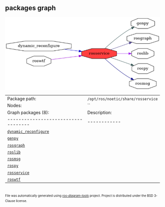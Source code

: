 <!--
File was automatically generated using 'ros-diagram-tools' project.
Project is distributed under the BSD 3-Clause license.
-->

## packages graph

[![rosservice](rosservice.png "rosservice")](rosservice.png)

|     |     |
| --- | --- |
| Package path: | `/opt/ros/noetic/share/rosservice` |
| Nodes: | `` |
| Graph packages (8): | Description: |
| ----------------------------------- | ------------ |
| [`dynamic_reconfigure`](dynamic_reconfigure.html) |  |
| [`genpy`](genpy.html) |  |
| [`rosgraph`](rosgraph.html) |  |
| [`roslib`](roslib.html) |  |
| [`rosmsg`](rosmsg.html) |  |
| [`rospy`](rospy.html) |  |
| [`rosservice`](rosservice.html) |  |
| [`roswtf`](roswtf.html) |  |


</br>
<font size="1">
File was automatically generated using <a href="https://github.com/anetczuk/ros-diagram-tools"><i>ros-diagram-tools</i></a> project.
Project is distributed under the BSD 3-Clause license.
</font>
